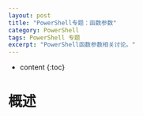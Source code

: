 ```yaml
---
layout: post
title: "PowerShell专题：函数参数"
category: PowerShell
tags: PowerShell 专题
excerpt: "PowerShell函数参数相关讨论。"
---
```


* content
{:toc}

# 概述

